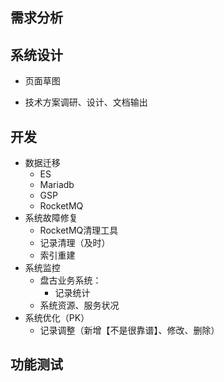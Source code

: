 ## 需求分析



## 系统设计

- 页面草图

- 技术方案调研、设计、文档输出

  



## 开发

- 数据迁移
  - ES
  - Mariadb
  - GSP
  - RocketMQ
- 系统故障修复
  - RocketMQ清理工具
  - 记录清理（及时）
  - 索引重建
- 系统监控
  - 盘古业务系统：
    - 记录统计
  - 系统资源、服务状况
- 系统优化（PK）
  - 记录调整（新增【不是很靠谱】、修改、删除）



## 功能测试



